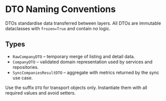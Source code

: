 # DTO Naming Conventions

DTOs standardise data transferred between layers. All DTOs are immutable dataclasses with `frozen=True` and contain no logic.

## Types

- `RawCompanyDTO` – temporary merge of listing and detail data.
- `CompanyDTO` – validated domain representation used by services and repositories.
- `SyncCompaniesResultDTO` – aggregate with metrics returned by the sync use case.

Use the suffix `DTO` for transport objects only. Instantiate them with all required values and avoid setters.
